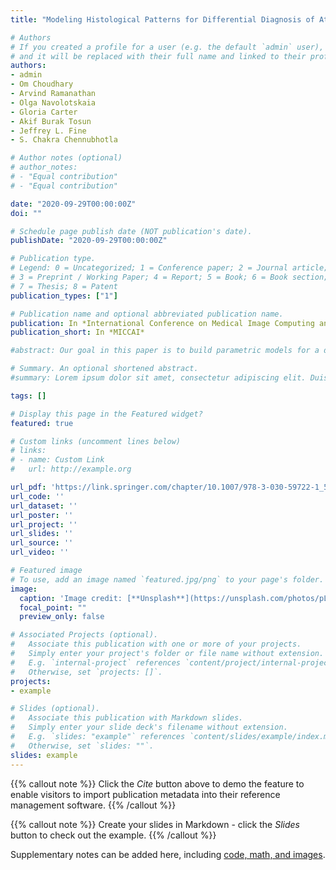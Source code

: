 ```yaml
---
title: "Modeling Histological Patterns for Differential Diagnosis of Atypical Breast Lesions"

# Authors
# If you created a profile for a user (e.g. the default `admin` user), write the username (folder name) here 
# and it will be replaced with their full name and linked to their profile.
authors:
- admin
- Om Choudhary
- Arvind Ramanathan
- Olga Navolotskaia
- Gloria Carter
- Akif Burak Tosun
- Jeffrey L. Fine
- S. Chakra Chennubhotla

# Author notes (optional)
# author_notes:
# - "Equal contribution"
# - "Equal contribution"

date: "2020-09-29T00:00:00Z"
doi: ""

# Schedule page publish date (NOT publication's date).
publishDate: "2020-09-29T00:00:00Z"

# Publication type.
# Legend: 0 = Uncategorized; 1 = Conference paper; 2 = Journal article;
# 3 = Preprint / Working Paper; 4 = Report; 5 = Book; 6 = Book section;
# 7 = Thesis; 8 = Patent
publication_types: ["1"]

# Publication name and optional abbreviated publication name.
publication: In *International Conference on Medical Image Computing and Computer-Assisted Intervention (MICCAI)*
publication_short: In *MICCAI*

#abstract: Our goal in this paper is to build parametric models for a dictionary of histological patterns that aid in the differential diagnosis of atypical breast lesions and evaluate the inferential power of these hand-crafted features. Diagnosis of high-risk atypical breast lesions is challenging and remains a critical component of breast cancer screening, presenting even for experienced pathologists a more difficult classification problem than the binary detection task of cancer vs not-cancer. Following guidelines in the WHO classification of the tumors of the breast (an essential reference for pathologists, clinicians and researchers) and in consultation with our team of breast sub-specialists (N = 3), we assembled a visual dictionary of sixteen histological patterns (e.g., cribriform, picket-fence), a subset that pathologists frequently use in making complex diagnostic decisions of atypical breast lesions. We invoke parametric models for each pattern using a mix of unary, binary and ternary features that account for morphological and architectural tissue properties. We use 1441 ductal regions of interest (ROIs) extracted automatically from 93 whole slide images (WSIs) with a computational pathology pipeline. We collected diagnostic labels for all of the ROIs - normal and columnar cell changes (CCC) as low-risk benign lesions (= 1124), and flat epithelium atypia (FEA) and atypical ductal hyperplasia (ADH) as high-risk benign lesions (= 317). We generate likelihood maps for each dictionary pattern across a given ROI and integrate this information to determine a diagnostic label of high- or low-risk. Our method has comparable classification accuracies to the pool of breast pathology sub-specialists. Our study enables a deeper understanding of the discordance among pathologists in diagnosing atypical breast lesions.

# Summary. An optional shortened abstract.
#summary: Lorem ipsum dolor sit amet, consectetur adipiscing elit. Duis posuere tellus ac convallis placerat. Proin tincidunt magna sed ex sollicitudin condimentum.

tags: []

# Display this page in the Featured widget?
featured: true

# Custom links (uncomment lines below)
# links:
# - name: Custom Link
#   url: http://example.org

url_pdf: 'https://link.springer.com/chapter/10.1007/978-3-030-59722-1_53'
url_code: ''
url_dataset: ''
url_poster: ''
url_project: ''
url_slides: ''
url_source: ''
url_video: ''

# Featured image
# To use, add an image named `featured.jpg/png` to your page's folder. 
image:
  caption: 'Image credit: [**Unsplash**](https://unsplash.com/photos/pLCdAaMFLTE)'
  focal_point: ""
  preview_only: false

# Associated Projects (optional).
#   Associate this publication with one or more of your projects.
#   Simply enter your project's folder or file name without extension.
#   E.g. `internal-project` references `content/project/internal-project/index.md`.
#   Otherwise, set `projects: []`.
projects:
- example

# Slides (optional).
#   Associate this publication with Markdown slides.
#   Simply enter your slide deck's filename without extension.
#   E.g. `slides: "example"` references `content/slides/example/index.md`.
#   Otherwise, set `slides: ""`.
slides: example
---
```


{{% callout note %}}
Click the *Cite* button above to demo the feature to enable visitors to import publication metadata into their reference management software.
{{% /callout %}}

{{% callout note %}}
Create your slides in Markdown - click the *Slides* button to check out the example.
{{% /callout %}}

Supplementary notes can be added here, including [code, math, and images](https://wowchemy.com/docs/writing-markdown-latex/).
